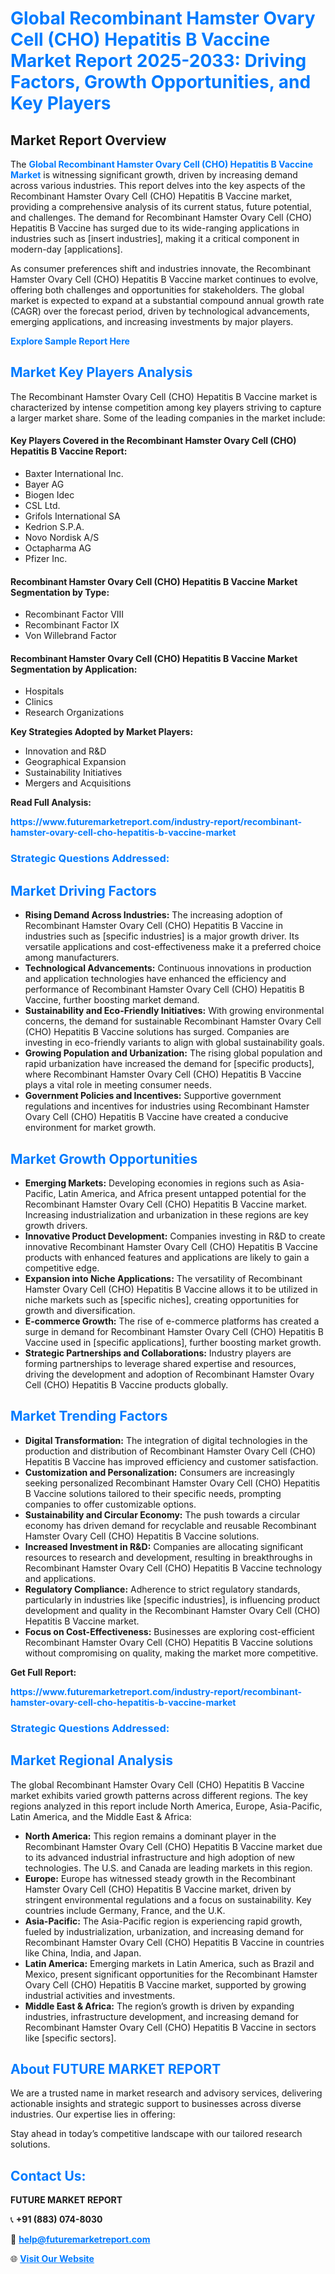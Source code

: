 <h1 style="color: #007BFF;">Global Recombinant Hamster Ovary Cell (CHO) Hepatitis B Vaccine Market Report 2025-2033: Driving Factors, Growth Opportunities, and Key Players</h1>

<section id="overview">
<h2>Market Report Overview</h2>
<p>The <a href="https://www.futuremarketreport.com/industry-report/recombinant-hamster-ovary-cell-cho-hepatitis-b-vaccine-market" style="color: #007BFF; text-decoration: none;"><strong>Global Recombinant Hamster Ovary Cell (CHO) Hepatitis B Vaccine Market</strong></a> is witnessing significant growth, driven by increasing demand across various industries. This report delves into the key aspects of the Recombinant Hamster Ovary Cell (CHO) Hepatitis B Vaccine market, providing a comprehensive analysis of its current status, future potential, and challenges. The demand for Recombinant Hamster Ovary Cell (CHO) Hepatitis B Vaccine has surged due to its wide-ranging applications in industries such as [insert industries], making it a critical component in modern-day [applications].</p>
<p>As consumer preferences shift and industries innovate, the Recombinant Hamster Ovary Cell (CHO) Hepatitis B Vaccine market continues to evolve, offering both challenges and opportunities for stakeholders. The global market is expected to expand at a substantial compound annual growth rate (CAGR) over the forecast period, driven by technological advancements, emerging applications, and increasing investments by major players.</p>
</section>

<section id="overview">
<p><a href="https://www.futuremarketreport.com/request-sample/reportId=35475" style="color: #007BFF; text-decoration: none;"><strong>Explore Sample Report Here</strong></a></p>
</section>

<section id="key-players">
<h2 style="color: #007BFF;">Market Key Players Analysis</h2>
<p>The Recombinant Hamster Ovary Cell (CHO) Hepatitis B Vaccine market is characterized by intense competition among key players striving to capture a larger market share. Some of the leading companies in the market include:</p>
<h4>Key Players Covered in the Recombinant Hamster Ovary Cell (CHO) Hepatitis B Vaccine Report:</h4>
<ul><li>Baxter International Inc.</li><li>Bayer AG</li><li>Biogen Idec</li><li>CSL Ltd.</li><li>Grifols International SA</li><li>Kedrion S.P.A.</li><li>Novo Nordisk A/S</li><li>Octapharma AG</li><li>Pfizer Inc.</li></ul>
<h4>Recombinant Hamster Ovary Cell (CHO) Hepatitis B Vaccine Market Segmentation by Type:</h4>
<ul><li>Recombinant Factor VIII</li><li>Recombinant Factor IX</li><li>Von Willebrand Factor</li></ul>

<h4>Recombinant Hamster Ovary Cell (CHO) Hepatitis B Vaccine Market Segmentation by Application:</h4>
<ul><li>Hospitals</li><li>Clinics</li><li>Research Organizations</li></ul>
<p><strong>Key Strategies Adopted by Market Players:</strong></p>
<ul>
<li>Innovation and R&D</li>
<li>Geographical Expansion</li>
<li>Sustainability Initiatives</li>
<li>Mergers and Acquisitions</li>
</ul>
</section>

<section>
<p><strong>Read Full Analysis: </strong></p><a href="https://www.futuremarketreport.com/industry-report/recombinant-hamster-ovary-cell-cho-hepatitis-b-vaccine-market" style="color: #007BFF; text-decoration: none;"><strong>https://www.futuremarketreport.com/industry-report/recombinant-hamster-ovary-cell-cho-hepatitis-b-vaccine-market</strong></a>
<h3 style="color: #007BFF;">Strategic Questions Addressed:</h3>
</section>

<section id="driving-factors">
<h2 style="color: #007BFF;">Market Driving Factors</h2>
<ul>
<li><strong>Rising Demand Across Industries:</strong> The increasing adoption of Recombinant Hamster Ovary Cell (CHO) Hepatitis B Vaccine in industries such as [specific industries] is a major growth driver. Its versatile applications and cost-effectiveness make it a preferred choice among manufacturers.</li>
<li><strong>Technological Advancements:</strong> Continuous innovations in production and application technologies have enhanced the efficiency and performance of Recombinant Hamster Ovary Cell (CHO) Hepatitis B Vaccine, further boosting market demand.</li>
<li><strong>Sustainability and Eco-Friendly Initiatives:</strong> With growing environmental concerns, the demand for sustainable Recombinant Hamster Ovary Cell (CHO) Hepatitis B Vaccine solutions has surged. Companies are investing in eco-friendly variants to align with global sustainability goals.</li>
<li><strong>Growing Population and Urbanization:</strong> The rising global population and rapid urbanization have increased the demand for [specific products], where Recombinant Hamster Ovary Cell (CHO) Hepatitis B Vaccine plays a vital role in meeting consumer needs.</li>
<li><strong>Government Policies and Incentives:</strong> Supportive government regulations and incentives for industries using Recombinant Hamster Ovary Cell (CHO) Hepatitis B Vaccine have created a conducive environment for market growth.</li>
</ul>
</section>

<section id="growth-opportunities">
<h2 style="color: #007BFF;">Market Growth Opportunities</h2>
<ul>
<li><strong>Emerging Markets:</strong> Developing economies in regions such as Asia-Pacific, Latin America, and Africa present untapped potential for the Recombinant Hamster Ovary Cell (CHO) Hepatitis B Vaccine market. Increasing industrialization and urbanization in these regions are key growth drivers.</li>
<li><strong>Innovative Product Development:</strong> Companies investing in R&D to create innovative Recombinant Hamster Ovary Cell (CHO) Hepatitis B Vaccine products with enhanced features and applications are likely to gain a competitive edge.</li>
<li><strong>Expansion into Niche Applications:</strong> The versatility of Recombinant Hamster Ovary Cell (CHO) Hepatitis B Vaccine allows it to be utilized in niche markets such as [specific niches], creating opportunities for growth and diversification.</li>
<li><strong>E-commerce Growth:</strong> The rise of e-commerce platforms has created a surge in demand for Recombinant Hamster Ovary Cell (CHO) Hepatitis B Vaccine used in [specific applications], further boosting market growth.</li>
<li><strong>Strategic Partnerships and Collaborations:</strong> Industry players are forming partnerships to leverage shared expertise and resources, driving the development and adoption of Recombinant Hamster Ovary Cell (CHO) Hepatitis B Vaccine products globally.</li>
</ul>
</section>

<section id="trending-factors">
<h2 style="color: #007BFF;">Market Trending Factors</h2>
<ul>
<li><strong>Digital Transformation:</strong> The integration of digital technologies in the production and distribution of Recombinant Hamster Ovary Cell (CHO) Hepatitis B Vaccine has improved efficiency and customer satisfaction.</li>
<li><strong>Customization and Personalization:</strong> Consumers are increasingly seeking personalized Recombinant Hamster Ovary Cell (CHO) Hepatitis B Vaccine solutions tailored to their specific needs, prompting companies to offer customizable options.</li>
<li><strong>Sustainability and Circular Economy:</strong> The push towards a circular economy has driven demand for recyclable and reusable Recombinant Hamster Ovary Cell (CHO) Hepatitis B Vaccine solutions.</li>
<li><strong>Increased Investment in R&D:</strong> Companies are allocating significant resources to research and development, resulting in breakthroughs in Recombinant Hamster Ovary Cell (CHO) Hepatitis B Vaccine technology and applications.</li>
<li><strong>Regulatory Compliance:</strong> Adherence to strict regulatory standards, particularly in industries like [specific industries], is influencing product development and quality in the Recombinant Hamster Ovary Cell (CHO) Hepatitis B Vaccine market.</li>
<li><strong>Focus on Cost-Effectiveness:</strong> Businesses are exploring cost-efficient Recombinant Hamster Ovary Cell (CHO) Hepatitis B Vaccine solutions without compromising on quality, making the market more competitive.</li>
</ul>
</section>

<section>
<p><strong>Get Full Report: </strong></p><a href="https://www.futuremarketreport.com/industry-report/recombinant-hamster-ovary-cell-cho-hepatitis-b-vaccine-market" style="color: #007BFF; text-decoration: none;"><strong>https://www.futuremarketreport.com/industry-report/recombinant-hamster-ovary-cell-cho-hepatitis-b-vaccine-market</strong></a>
<h3 style="color: #007BFF;">Strategic Questions Addressed:</h3>
</section>


<section id="regional-analysis">
<h2 style="color: #007BFF;">Market Regional Analysis</h2>
<p>The global Recombinant Hamster Ovary Cell (CHO) Hepatitis B Vaccine market exhibits varied growth patterns across different regions. The key regions analyzed in this report include North America, Europe, Asia-Pacific, Latin America, and the Middle East & Africa:</p>
<ul>
<li><strong>North America:</strong> This region remains a dominant player in the Recombinant Hamster Ovary Cell (CHO) Hepatitis B Vaccine market due to its advanced industrial infrastructure and high adoption of new technologies. The U.S. and Canada are leading markets in this region.</li>
<li><strong>Europe:</strong> Europe has witnessed steady growth in the Recombinant Hamster Ovary Cell (CHO) Hepatitis B Vaccine market, driven by stringent environmental regulations and a focus on sustainability. Key countries include Germany, France, and the U.K.</li>
<li><strong>Asia-Pacific:</strong> The Asia-Pacific region is experiencing rapid growth, fueled by industrialization, urbanization, and increasing demand for Recombinant Hamster Ovary Cell (CHO) Hepatitis B Vaccine in countries like China, India, and Japan.</li>
<li><strong>Latin America:</strong> Emerging markets in Latin America, such as Brazil and Mexico, present significant opportunities for the Recombinant Hamster Ovary Cell (CHO) Hepatitis B Vaccine market, supported by growing industrial activities and investments.</li>
<li><strong>Middle East & Africa:</strong> The region’s growth is driven by expanding industries, infrastructure development, and increasing demand for Recombinant Hamster Ovary Cell (CHO) Hepatitis B Vaccine in sectors like [specific sectors].</li>
</ul>
</section>

<footer>
<h2 style="color: #007BFF;">About FUTURE MARKET REPORT</h2>
<p>We are a trusted name in market research and advisory services, delivering actionable insights and strategic support to businesses across diverse industries. Our expertise lies in offering:</p>

<p>Stay ahead in today’s competitive landscape with our tailored research solutions.</p>

<h2 style="color: #007BFF;">Contact Us:</h2>
<p><strong>FUTURE MARKET REPORT</strong></p>
<p>📞 <strong>+91 (883) 074-8030</strong></p>
<p>📧 <strong><a href="mailto:help@futuremarketreport.com" style="color: #007BFF;">help@futuremarketreport.com</a></strong></p>
<p>🌐 <strong><a href="https://www.futuremarketreport.com/" style="color: #007BFF;">Visit Our Website</a></strong></p>
</footer>